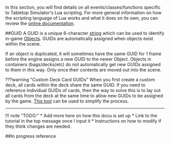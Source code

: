 In this section, you will find details on all events/classes/functions specific to Tabletop Simulator's Lua scripting. For more general information on how the scripting language of Lua works and what it does on its own, you can review the [online documentation](https://www.lua.org/docs.html). 

##GUID
A GUID is a unique 6-character [string](typeandclass) which can be used to identify in-game [Objects](object). GUIDs are automatically assigned when objects exist within the scene.

If an object is duplicated, it will sometimes have the same GUID for 1 frame before the engine assigns a new GUID to the newer Object. Objects in containers (bags/decks/etc) do not automatically get new GUIDs assigned to them in this way. Only once their contents are moved out into the scene.

???warning "Custom Deck Card GUIDs"
	When you first create a custom deck, all cards within the deck share the same GUID. If you need to reference individual GUIDs of cards, then the way to solve this is to lay out all cards from the deck at the same time to allow new GUIDs to be assigned by the game. [This tool](http://steamcommunity.com/sharedfiles/filedetails/?id=1180142950) can be used to simplify the process.
	
---


!!! note "TODO:"
	* Add more here on how this docu is set up
	* Link to the tutorial in the top message once I input it
	* Instructions on how to modify if they think changes are needed.
	
	
##In progress reference

[<span class="tag tab"></span>](typeandclass)&nbsp; 
[<span class="tag str"></span>](typeandclass)&nbsp; 
[<span class="tag int"></span>](typeandclass)&nbsp; 
[<span class="tag flo"></span>](typeandclass)&nbsp; 
[<span class="tag nil"></span>](typeandclass)&nbsp; 
[<span class="tag boo"></span>](typeandclass)&nbsp; 
[<span class="tag obj"></span>](typeandclass)&nbsp; 
[<span class="tag var"></span>](typeandclass)&nbsp; 
[<span class="tag vec"></span>](typeandclass#vector)&nbsp; 
[<span class="tag col"></span>](typeandclass#color)&nbsp; 


[<span class="ret tab"></span>](typeandclass)&nbsp; 
[<span class="ret str"></span>](typeandclass)&nbsp; 
[<span class="ret int"></span>](typeandclass)&nbsp; 
[<span class="ret flo"></span>](typeandclass)&nbsp; 
[<span class="ret nil"></span>](typeandclass)&nbsp; 
[<span class="ret boo"></span>](typeandclass)&nbsp; 
[<span class="ret obj"></span>](typeandclass)&nbsp;
[<span class="ret var"></span>](typeandclass)&nbsp; 
[<span class="ret vec"></span>](typeandclass#vector)&nbsp; 
[<span class="ret col"></span>](typeandclass#color)&nbsp; 

